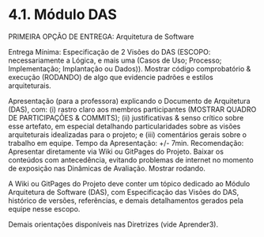 # 4.1. Módulo DAS

PRIMEIRA OPÇÃO DE ENTREGA: Arquitetura de Software

Entrega Mínima: Especificação de 2 Visões do DAS (ESCOPO: necessariamente a Lógica, e mais uma (Casos de Uso; Processo; Implementação; Implantação ou Dados)). Mostrar código comprobatório & execução (RODANDO) de algo que evidencie padrões e estilos arquiteturais.

Apresentação (para a professora) explicando o Documento de Arquitetura (DAS), com: (i) rastro claro aos membros participantes (MOSTRAR QUADRO DE PARTICIPAÇÕES & COMMITS); (ii) justificativas & senso crítico sobre esse artefato, em especial detalhando particularidades sobre as visões arquiteturais idealizadas para o projeto; e (iii) comentários gerais sobre o trabalho em equipe. Tempo da Apresentação: +/- 7min. Recomendação: Apresentar diretamente via Wiki ou GitPages do Projeto. Baixar os conteúdos com antecedência, evitando problemas de internet no momento de exposição nas Dinâmicas de Avaliação. Mostrar rodando.

A Wiki ou GitPages do Projeto deve conter um tópico dedicado ao Módulo Arquitetura de Software (DAS), com Especificação das Visões do DAS, histórico de versões, referências, e demais detalhamentos gerados pela equipe nesse escopo.

Demais orientações disponíveis nas Diretrizes (vide Aprender3).
